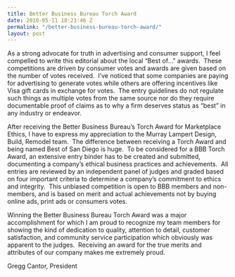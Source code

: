 ```yaml
---
title: Better Business Bureau Torch Award
date: 2010-05-11 18:23:46 Z
permalink: "/better-business-bureau-torch-award/"
layout: post
---
```


As a strong advocate for truth in advertising and consumer support, I feel compelled to write this editorial about the local “Best of...” awards.  These competitions are driven by consumer votes and awards are given based on the number of votes received.  I’ve noticed that some companies are paying for advertising to generate votes while others are offering incentives like Visa gift cards in exchange for votes.  The entry guidelines do not regulate such things as multiple votes from the same source nor do they require documentable proof of claims as to why a firm deserves status as “best” in any industry or endeavor.

After receiving the Better Business Bureau’s Torch Award for Marketplace Ethics, I have to express my appreciation to the Murray Lampert Design, Build, Remodel team.  The difference between receiving a Torch Award and being named Best of San Diego is huge.  To be considered for a BBB Torch Award, an extensive entry binder has to be created and submitted, documenting a company’s ethical business practices and achievements.  All entries are reviewed by an independent panel of judges and graded based on four important criteria to determine a company’s commitment to ethics and integrity.  This unbiased competition is open to BBB members and non-members, and is based on merit and actual achievements not by buying online ads, print ads or consumers votes.

Winning the Better Business Bureau Torch Award was a major accomplishment for which I am proud to recognize my team members for showing the kind of dedication to quality, attention to detail, customer satisfaction, and community service participation which obviously was apparent to the judges.  Receiving an award for the true merits and attributes of our company makes me extremely proud.

Gregg Cantor, President
